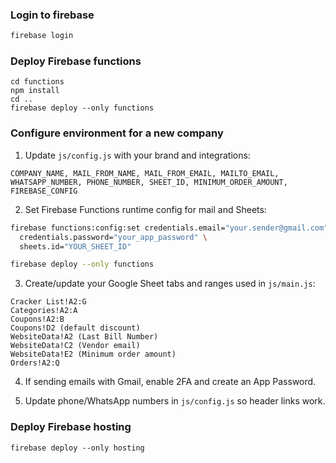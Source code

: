 ### Login to firebase

```bash
firebase login
```

### Deploy Firebase functions

```
cd functions
npm install
cd ..
firebase deploy --only functions
```

### Configure environment for a new company

1) Update `js/config.js` with your brand and integrations:

```
COMPANY_NAME, MAIL_FROM_NAME, MAIL_FROM_EMAIL, MAILTO_EMAIL,
WHATSAPP_NUMBER, PHONE_NUMBER, SHEET_ID, MINIMUM_ORDER_AMOUNT,
FIREBASE_CONFIG
```

2) Set Firebase Functions runtime config for mail and Sheets:

```bash
firebase functions:config:set credentials.email="your.sender@gmail.com" \
  credentials.password="your_app_password" \
  sheets.id="YOUR_SHEET_ID"

firebase deploy --only functions
```

3) Create/update your Google Sheet tabs and ranges used in `js/main.js`:

```
Cracker List!A2:G
Categories!A2:A
Coupons!A2:B
Coupons!D2 (default discount)
WebsiteData!A2 (Last Bill Number)
WebsiteData!C2 (Vendor email)
WebsiteData!E2 (Minimum order amount)
Orders!A2:Q
```

4) If sending emails with Gmail, enable 2FA and create an App Password.

5) Update phone/WhatsApp numbers in `js/config.js` so header links work.

### Deploy Firebase hosting

```
firebase deploy --only hosting
```
